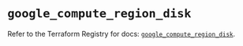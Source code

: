 # `google_compute_region_disk`

Refer to the Terraform Registry for docs: [`google_compute_region_disk`](https://registry.terraform.io/providers/hashicorp/google/5.43.0/docs/resources/compute_region_disk).
